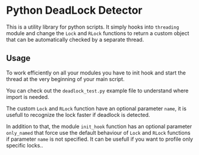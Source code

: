 # Python DeadLock Detector

This is a utility library for python scripts. It simply hooks into `threading` module and change the `Lock` and `RLock` functions to return a custom object that can be automatically checked by a separate thread.

## Usage

To work efficiently on all your modules you have to init hook and start the thread at the very beginning of your main script.

You can check out the `deadlock_test.py` example file to understand where import is needed.

The custom `Lock` and `RLock` function have an optional parameter `name`, it is usefull to recognize the lock faster if deadlock is detected.

In addition to that, the module `init_hook` function has an optional parameter `only_named` that force use the default behaviour of `Lock` and `RLock` functions if parameter `name` is not specified. It can be usefull if you want to profile only specific locks..